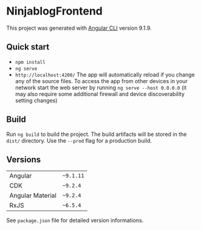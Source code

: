 # NinjablogFrontend

This project was generated with [Angular CLI](https://github.com/angular/angular-cli) version 9.1.9.

## Quick start

- `npm install` 
- `ng serve` 
- `http://localhost:4200/`
The app will automatically reload if you change any of the source files.
To access the app from other devices in your network start the web server by running `ng serve --host 0.0.0.0` (it may also require some additional firewall and device discoverability setting changes)

## Build

Run `ng build` to build the project. The build artifacts will be stored in the `dist/` directory. Use the `--prod` flag for a production build.

## Versions
|||
|-------------------------------|-----------------------------|
|Angular |`~9.1.11`            |
|CDK|`~9.2.4`            |
|Angular Material|`~9.2.4`|
|RxJS|`~6.5.4`|


See `package.json` file for detailed version informations.
